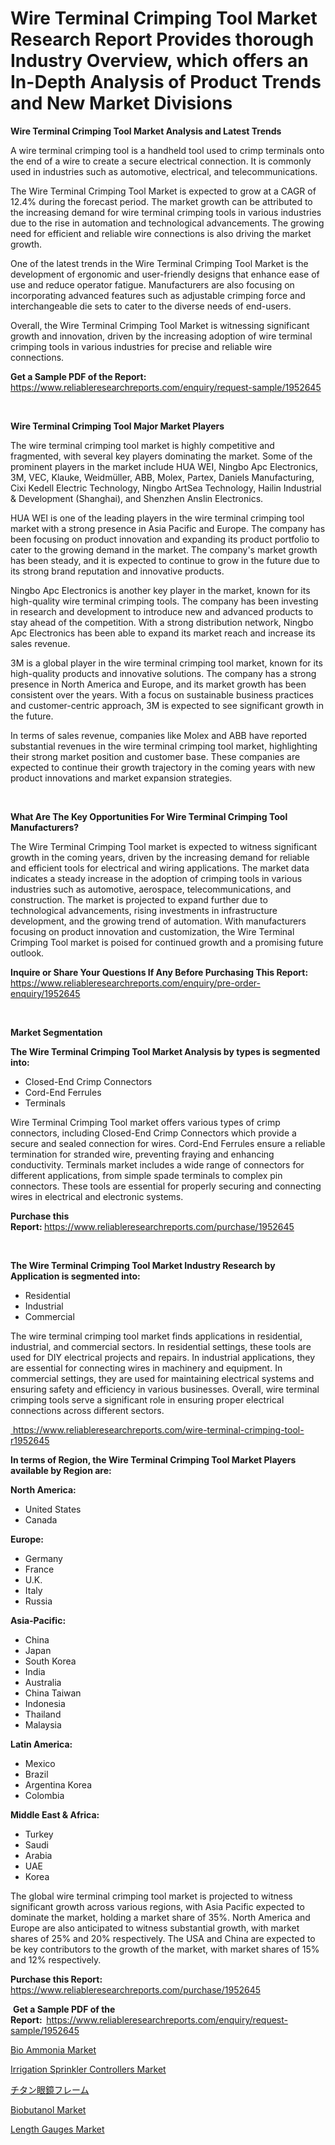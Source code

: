 <p><h1>Wire Terminal Crimping Tool Market Research Report Provides thorough Industry Overview, which offers an In-Depth Analysis of Product Trends and New Market Divisions</h1></p><p><strong>Wire Terminal Crimping Tool Market Analysis and Latest Trends</strong></p>
<p><p>A wire terminal crimping tool is a handheld tool used to crimp terminals onto the end of a wire to create a secure electrical connection. It is commonly used in industries such as automotive, electrical, and telecommunications.</p><p>The Wire Terminal Crimping Tool Market is expected to grow at a CAGR of 12.4% during the forecast period. The market growth can be attributed to the increasing demand for wire terminal crimping tools in various industries due to the rise in automation and technological advancements. The growing need for efficient and reliable wire connections is also driving the market growth.</p><p>One of the latest trends in the Wire Terminal Crimping Tool Market is the development of ergonomic and user-friendly designs that enhance ease of use and reduce operator fatigue. Manufacturers are also focusing on incorporating advanced features such as adjustable crimping force and interchangeable die sets to cater to the diverse needs of end-users.</p><p>Overall, the Wire Terminal Crimping Tool Market is witnessing significant growth and innovation, driven by the increasing adoption of wire terminal crimping tools in various industries for precise and reliable wire connections.</p></p>
<p><strong>Get a Sample PDF of the Report:&nbsp;</strong> <a href="https://www.reliableresearchreports.com/enquiry/request-sample/1952645">https://www.reliableresearchreports.com/enquiry/request-sample/1952645</a></p>
<p>&nbsp;</p>
<p><strong>Wire Terminal Crimping Tool Major Market Players</strong></p>
<p><p>The wire terminal crimping tool market is highly competitive and fragmented, with several key players dominating the market. Some of the prominent players in the market include HUA WEI, Ningbo Apc Electronics, 3M, VEC, Klauke, Weidmüller, ABB, Molex, Partex, Daniels Manufacturing, Cixi Kedell Electric Technology, Ningbo ArtSea Technology, Hailin Industrial & Development (Shanghai), and Shenzhen Anslin Electronics.</p><p>HUA WEI is one of the leading players in the wire terminal crimping tool market with a strong presence in Asia Pacific and Europe. The company has been focusing on product innovation and expanding its product portfolio to cater to the growing demand in the market. The company's market growth has been steady, and it is expected to continue to grow in the future due to its strong brand reputation and innovative products.</p><p>Ningbo Apc Electronics is another key player in the market, known for its high-quality wire terminal crimping tools. The company has been investing in research and development to introduce new and advanced products to stay ahead of the competition. With a strong distribution network, Ningbo Apc Electronics has been able to expand its market reach and increase its sales revenue.</p><p>3M is a global player in the wire terminal crimping tool market, known for its high-quality products and innovative solutions. The company has a strong presence in North America and Europe, and its market growth has been consistent over the years. With a focus on sustainable business practices and customer-centric approach, 3M is expected to see significant growth in the future.</p><p>In terms of sales revenue, companies like Molex and ABB have reported substantial revenues in the wire terminal crimping tool market, highlighting their strong market position and customer base. These companies are expected to continue their growth trajectory in the coming years with new product innovations and market expansion strategies.</p></p>
<p>&nbsp;</p>
<p><strong>What Are The Key Opportunities For Wire Terminal Crimping Tool Manufacturers?</strong></p>
<p><p>The Wire Terminal Crimping Tool market is expected to witness significant growth in the coming years, driven by the increasing demand for reliable and efficient tools for electrical and wiring applications. The market data indicates a steady increase in the adoption of crimping tools in various industries such as automotive, aerospace, telecommunications, and construction. The market is projected to expand further due to technological advancements, rising investments in infrastructure development, and the growing trend of automation. With manufacturers focusing on product innovation and customization, the Wire Terminal Crimping Tool market is poised for continued growth and a promising future outlook.</p></p>
<p><strong>Inquire or Share Your Questions If Any Before Purchasing This Report:</strong> <a href="https://www.reliableresearchreports.com/enquiry/pre-order-enquiry/1952645">https://www.reliableresearchreports.com/enquiry/pre-order-enquiry/1952645</a></p>
<p>&nbsp;</p>
<p><strong>Market Segmentation</strong></p>
<p><strong>The Wire Terminal Crimping Tool Market Analysis by types is segmented into:</strong></p>
<p><ul><li>Closed-End Crimp Connectors</li><li>Cord-End Ferrules</li><li>Terminals</li></ul></p>
<p><p>Wire Terminal Crimping Tool market offers various types of crimp connectors, including Closed-End Crimp Connectors which provide a secure and sealed connection for wires. Cord-End Ferrules ensure a reliable termination for stranded wire, preventing fraying and enhancing conductivity. Terminals market includes a wide range of connectors for different applications, from simple spade terminals to complex pin connectors. These tools are essential for properly securing and connecting wires in electrical and electronic systems.</p></p>
<p><strong>Purchase this Report:&nbsp;</strong><a href="https://www.reliableresearchreports.com/purchase/1952645">https://www.reliableresearchreports.com/purchase/1952645</a></p>
<p>&nbsp;</p>
<p><strong>The Wire Terminal Crimping Tool Market Industry Research by Application is segmented into:</strong></p>
<p><ul><li>Residential</li><li>Industrial</li><li>Commercial</li></ul></p>
<p><p>The wire terminal crimping tool market finds applications in residential, industrial, and commercial sectors. In residential settings, these tools are used for DIY electrical projects and repairs. In industrial applications, they are essential for connecting wires in machinery and equipment. In commercial settings, they are used for maintaining electrical systems and ensuring safety and efficiency in various businesses. Overall, wire terminal crimping tools serve a significant role in ensuring proper electrical connections across different sectors.</p></p>
<p><a href="https://www.reliableresearchreports.com/wire-terminal-crimping-tool-r1952645">&nbsp;https://www.reliableresearchreports.com/wire-terminal-crimping-tool-r1952645</a></p>
<p><strong>In terms of Region, the Wire Terminal Crimping Tool Market Players available by Region are:</strong></p>
<p>
    <p> <strong> North America: </strong>
        <ul>
            <li>United States</li>
            <li>Canada</li>
        </ul>
        </p> 
    <p> <strong> Europe: </strong>
        <ul>
            <li>Germany</li>
            <li>France</li>
            <li>U.K.</li>
            <li>Italy</li>
            <li>Russia</li>
        </ul>
        </p> 
    <p> <strong> Asia-Pacific: </strong>
        <ul>
            <li>China</li>
            <li>Japan</li>
            <li>South Korea</li>
            <li>India</li>
            <li>Australia</li>
            <li>China Taiwan</li>
            <li>Indonesia</li>
            <li>Thailand</li>
            <li>Malaysia</li>
        </ul>
        </p> 
    <p> <strong> Latin America: </strong>
        <ul>
            <li>Mexico</li>
            <li>Brazil</li>
            <li>Argentina Korea</li>
            <li>Colombia</li>
        </ul>
        </p> 
    <p> <strong> Middle East & Africa: </strong>
        <ul>
            <li>Turkey</li>
            <li>Saudi</li>
            <li>Arabia</li>
            <li>UAE</li>
            <li>Korea</li>
        </ul>
    </p>
    </p>
<p><p>The global wire terminal crimping tool market is projected to witness significant growth across various regions, with Asia Pacific expected to dominate the market, holding a market share of 35%. North America and Europe are also anticipated to witness substantial growth, with market shares of 25% and 20% respectively. The USA and China are expected to be key contributors to the growth of the market, with market shares of 15% and 12% respectively.</p></p>
<p><strong>Purchase this Report: </strong><a href="https://www.reliableresearchreports.com/purchase/1952645">https://www.reliableresearchreports.com/purchase/1952645</a></p>
<p>&nbsp;<strong>Get a Sample PDF of the Report:&nbsp;&nbsp;</strong><a href="https://www.reliableresearchreports.com/enquiry/request-sample/1952645">https://www.reliableresearchreports.com/enquiry/request-sample/1952645</a></p>
<p><strong></strong></p>
<p><p><a href="https://issuu.com/reportprime-2/docs/bio-ammonia-market-size-2030.pptx">Bio Ammonia Market</a></p><p><a href="https://github.com/nicholepatriciadoylenwnrjr0/Market-Research-Report-List-2/blob/main/irrigation-sprinkler-controllers-market.md">Irrigation Sprinkler Controllers Market</a></p><p><a href="https://github.com/nemesis2824/Market-Research-Report-List-1/blob/main/674639128079.md">チタン眼鏡フレーム</a></p><p><a href="https://issuu.com/reportprime-2/docs/biobutanol-market-size-2030.pptx">Biobutanol Market</a></p><p><a href="https://github.com/gamblestampleyjenny50m5sl6/Market-Research-Report-List-2/blob/main/length-gauges-market.md">Length Gauges Market</a></p></p>
